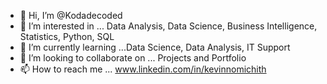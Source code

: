 - 👋 Hi, I’m @Kodadecoded
- 👀 I’m interested in ... Data Analysis, Data Science, Business Intelligence, Statistics, Python, SQL
- 🌱 I’m currently learning ...Data Science, Data Analysis, IT Support
- 💞️ I’m looking to collaborate on ... Projects and Portfolio
- 📫 How to reach me ... www.linkedin.com/in/kevinnomichith

<!---
Kodadecoded/Kodadecoded is a ✨ special ✨ repository because its `README.md` (this file) appears on your GitHub profile.
You can click the Preview link to take a look at your changes.
--->
